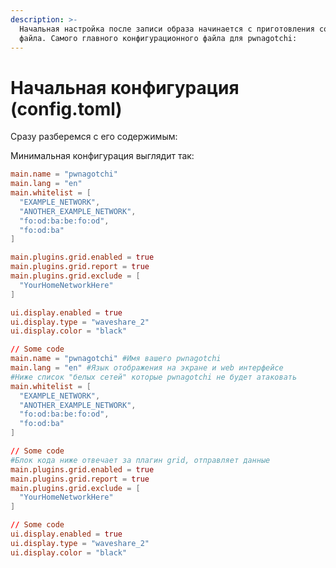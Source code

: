 ```yaml
---
description: >-
  Начальная настройка после записи образа начинается с приготовления config.toml
  файла. Самого главного конфигурационного файла для pwnagotchi:
---
```


# Начальная конфигурация (config.toml)

Сразу разберемся с его содержимым:

Минимальная конфигурация выглядит так:

```toml
main.name = "pwnagotchi"
main.lang = "en"
main.whitelist = [
  "EXAMPLE_NETWORK",
  "ANOTHER_EXAMPLE_NETWORK",
  "fo:od:ba:be:fo:od",
  "fo:od:ba"
]

main.plugins.grid.enabled = true
main.plugins.grid.report = true
main.plugins.grid.exclude = [
  "YourHomeNetworkHere"
]

ui.display.enabled = true
ui.display.type = "waveshare_2"
ui.display.color = "black"

```

```toml
// Some code
main.name = "pwnagotchi" #Имя вашего pwnagotchi
main.lang = "en" #Язык отображения на экране и web интерфейсе
#Ниже список "белых сетей" которые pwnagotchi не будет атаковать
main.whitelist = [
  "EXAMPLE_NETWORK",
  "ANOTHER_EXAMPLE_NETWORK",
  "fo:od:ba:be:fo:od",
  "fo:od:ba"
]

```

```toml
// Some code
#Блок кода ниже отвечает за плагин grid, отправляет данные 
main.plugins.grid.enabled = true
main.plugins.grid.report = true
main.plugins.grid.exclude = [
  "YourHomeNetworkHere"
]

```

```toml
// Some code
ui.display.enabled = true
ui.display.type = "waveshare_2"
ui.display.color = "black"
```
